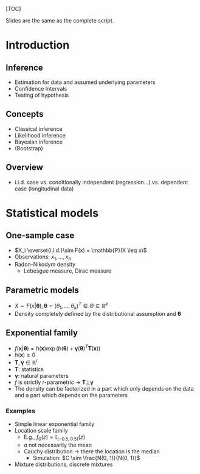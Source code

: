<!-- Statistical Inference -->

[TOC]

Slides are the same as the complete script.

# Introduction

## Inference

* Estimation for data and assumed underlying parameters
* Confidence Intervals
* Testing of hypothesis

## Concepts

* Classical inference
* Likelihood inference
* Bayesian inference
* (Bootstrap)

## Overview

* i.i.d. case vs. conditionally independent (regression...) vs. dependent case (longitudinal data)

# Statistical models

## One-sample case

* $X_i \overset{i.i.d.}\sim F(x) = \mathbb{P}(X \leq x)$
* Observations: $x_1, ..., x_n$
* Radon-Nikodym density <!-- TODO -->
  * Lebesgue measure, Dirac measure

## Parametric models

* $X \sim F(x|\bm\theta), \bm\theta = (\theta_1, ..., \theta_k)^T \in \Theta \subseteq \mathbb{R}^k$
* Density completely defined by the distributional assumption and $\bm\theta$

## Exponential family

* $f(\bm{x}|\bm\theta) = h(\bm{x}) \exp(b(\bm\theta) + \bm\gamma(\bm\theta)^T \bm{T}(\bm{x}))$
* $h(\bm{x}) \geq 0$
* $\bm{T}, \bm\gamma \in \mathbb{R}^r$
* $\bm{T}:$ statistics
* $\bm\gamma:$ natural parameters
* $f$ is strictly $r$-parametric $\rightarrow$ $\bm{T} \bot \bm\gamma$
* The density can be factorized in a part which only depends on the data and a part which depends on the parameters

### Examples

* Simple linear exponential family
* Location scale family
  * E.g., $f_0(z) = \mathbb{I}_{(-0.5, 0.5)}(z)$
  * $a$ not necessarily the mean
  * Cauchy distribution $\rightarrow$ there the location is the median <!-- TODO What is the scale? -->
    * Simulation: $C \sim \frac{N(0, 1)}{N(0, 1)}$
* Mixture distributions, discrete mixtures
